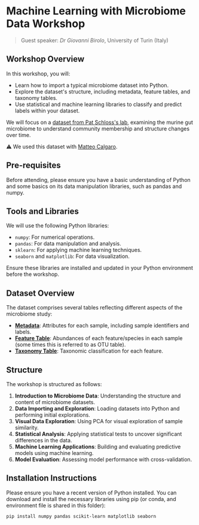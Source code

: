 # Machine Learning with Microbiome Data Workshop

> Guest speaker:
> *Dr Giovanni Birolo*, University of Turin (Italy)


## Workshop Overview

In this workshop, you will:

- Learn how to import a typical microbiome dataset into Python.
- Explore the dataset's structure, including metadata, feature tables, and taxonomy tables.
- Use statistical and machine learning libraries to classify and predict labels within your dataset.

We will focus on a [dataset from Pat Schloss's lab](https://mothur.org/wiki/miseq_sop/), examining the murine gut microbiome to understand community membership and structure changes over time.

:warning: We used this dataset with [Matteo Calgaro](https://github.com/quadram-institute-bioscience/datasciencegroup/tree/main/2_rarefaction#readme).

## Pre-requisites

Before attending, please ensure you have a basic understanding of Python and some basics on its data manipulation libraries, such as pandas and numpy. 

## Tools and Libraries

We will use the following Python libraries:

- `numpy`: For numerical operations.
- `pandas`: For data manipulation and analysis.
- `sklearn`: For applying machine learning techniques.
- `seaborn` and `matplotlib`: For data visualization.

Ensure these libraries are installed and updated in your Python environment before the workshop.

## Dataset Overview

The dataset comprises several tables reflecting different aspects of the microbiome study:
- **[Metadata](mouse-16s/metadata.csv)**: Attributes for each sample, including sample identifiers and labels.
- **[Feature Table](mouse-16s/otutab_raw.csv)**: Abundances of each feature/species in each sample (some times this is referred to as OTU table).
- **[Taxonomy Table](mouse-16s/taxonomy.csv)**: Taxonomic classification for each feature.

 
## Structure

The workshop is structured as follows:

1. **Introduction to Microbiome Data**: Understanding the structure and content of microbiome datasets.
2. **Data Importing and Exploration**: Loading datasets into Python and performing initial explorations.
3. **Visual Data Exploration**: Using PCA for visual exploration of sample similarity.
4. **Statistical Analysis**: Applying statistical tests to uncover significant differences in the data.
5. **Machine Learning Applications**: Building and evaluating predictive models using machine learning.
6. **Model Evaluation**: Assessing model performance with cross-validation.

## Installation Instructions

Please ensure you have a recent version of Python installed. 
You can download and install the necessary libraries using pip (or conda, and environment file is shared in this folder):

```bash
pip install numpy pandas scikit-learn matplotlib seaborn
```